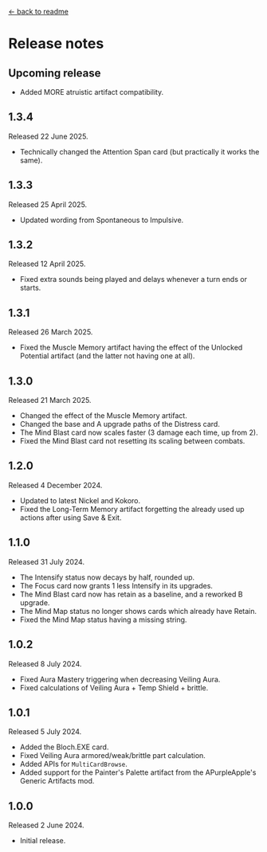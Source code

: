 [← back to readme](README.md)

# Release notes

## Upcoming release

* Added MORE atruistic artifact compatibility.

## 1.3.4
Released 22 June 2025.

* Technically changed the Attention Span card (but practically it works the same).

## 1.3.3
Released 25 April 2025.

* Updated wording from Spontaneous to Impulsive.

## 1.3.2
Released 12 April 2025.

* Fixed extra sounds being played and delays whenever a turn ends or starts.

## 1.3.1
Released 26 March 2025.

* Fixed the Muscle Memory artifact having the effect of the Unlocked Potential artifact (and the latter not having one at all).

## 1.3.0
Released 21 March 2025.

* Changed the effect of the Muscle Memory artifact.
* Changed the base and A upgrade paths of the Distress card.
* The Mind Blast card now scales faster (3 damage each time, up from 2).
* Fixed the Mind Blast card not resetting its scaling between combats.

## 1.2.0
Released 4 December 2024.

* Updated to latest Nickel and Kokoro.
* Fixed the Long-Term Memory artifact forgetting the already used up actions after using Save & Exit.

## 1.1.0
Released 31 July 2024.

* The Intensify status now decays by half, rounded up.
* The Focus card now grants 1 less Intensify in its upgrades.
* The Mind Blast card now has retain as a baseline, and a reworked B upgrade.
* The Mind Map status no longer shows cards which already have Retain.
* Fixed the Mind Map status having a missing string.

## 1.0.2
Released 8 July 2024.

* Fixed Aura Mastery triggering when decreasing Veiling Aura.
* Fixed calculations of Veiling Aura + Temp Shield + brittle.

## 1.0.1
Released 5 July 2024.

* Added the Bloch.EXE card.
* Fixed Veiling Aura armored/weak/brittle part calculation.
* Added APIs for `MultiCardBrowse`.
* Added support for the Painter's Palette artifact from the APurpleApple's Generic Artifacts mod.

## 1.0.0
Released 2 June 2024.

* Initial release.
